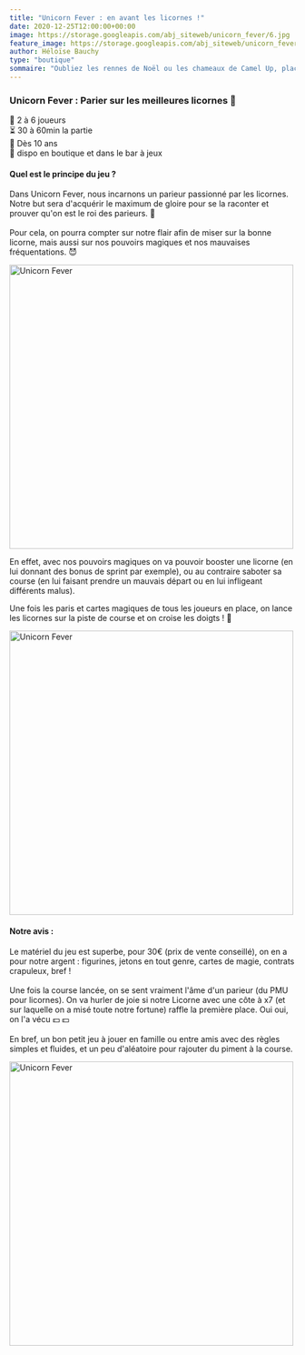 ```yaml
---
title: "Unicorn Fever : en avant les licornes !"
date: 2020-12-25T12:00:00+00:00
image: https://storage.googleapis.com/abj_siteweb/unicorn_fever/6.jpg
feature_image: https://storage.googleapis.com/abj_siteweb/unicorn_fever/6.jpg
author: Héloïse Bauchy
type: "boutique"
sommaire: "Oubliez les rennes de Noël ou les chameaux de Camel Up, place aux licornes"
---
```

### Unicorn Fever : Parier sur les meilleures licornes :unicorn:

:busts_in_silhouette:  2 à 6 joueurs <br>
:hourglass_flowing_sand: 30 à 60min la partie <br>
:birthday: Dès 10 ans <br>
:game_die: dispo en boutique et dans le bar à jeux <br>


#### Quel est le principe du jeu ?

Dans Unicorn Fever, nous incarnons un parieur passionné par les licornes. Notre but sera d'acquérir le maximum de gloire pour se la raconter et prouver qu'on est le roi des parieurs. :unicorn: <br/><br/>
Pour cela, on pourra compter sur notre flair afin de miser sur la bonne licorne, mais aussi sur nos pouvoirs magiques et nos mauvaises fréquentations. :smiling_imp:

<img src="https://storage.googleapis.com/abj_siteweb/unicorn_fever/2.jpg" alt="Unicorn Fever" width="500"/>

En effet, avec nos pouvoirs magiques on va pouvoir booster une licorne (en lui donnant des bonus de sprint par exemple), ou au contraire saboter sa course (en lui faisant prendre un mauvais départ ou en lui infligeant différents malus).<br/>

Une fois les paris et cartes magiques de tous les joueurs en place, on lance les licornes sur la piste de course et on croise les doigts ! :rainbow:

<img src="https://storage.googleapis.com/abj_siteweb/unicorn_fever/4.jpg" alt="Unicorn Fever" width="500"/>

#### Notre avis :

Le matériel du jeu est superbe, pour 30€ (prix de vente conseillé), on en a pour notre argent : figurines, jetons en tout genre, cartes de magie, contrats crapuleux, bref !<br/><br/>
Une fois la course lancée, on se sent vraiment l'âme d'un parieur (du PMU pour licornes). On va hurler de joie si notre Licorne avec une côte à x7 (et sur laquelle on a misé toute notre fortune) raffle la première place. Oui oui, on l'a vécu :dollar: :dollar:<br/><br/>
En bref, un bon petit jeu à jouer en famille ou entre amis avec des règles simples et fluides, et un peu d'aléatoire pour rajouter du piment à la course.

<img src="https://storage.googleapis.com/abj_siteweb/unicorn_fever/5.png" alt="Unicorn Fever" width="500"/>
